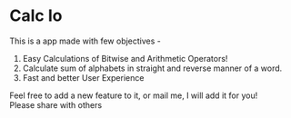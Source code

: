 # Calc Io

This is a app made with few objectives - 

1. Easy Calculations of Bitwise and Arithmetic Operators!
3. Calculate sum of alphabets in straight and reverse manner of a word.
2. Fast and better User Experience

Feel free to add a new feature to it, or mail me, I will add it for you!
<br>
Please share with others

